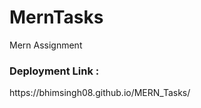 # MernTasks
Mern Assignment
<br/>
<h3>Deployment Link :</h3>
 https://bhimsingh08.github.io/MERN_Tasks/
